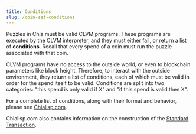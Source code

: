 ```yaml
---
title: Conditions
slug: /coin-set-conditions
---
```


Puzzles in Chia must be valid CLVM programs. These programs are executed by the CLVM interpreter, and they must either fail, or return a list of **conditions**. Recall that every spend of a coin must run the puzzle associated with that coin.

CLVM programs have no access to the outside world, or even to blockchain parameters like block height. Therefore, to interact with the outside environment, they return a list of conditions, each of which must be valid in order for the spend itself to be valid. Conditions are split into two categories: "this spend is only valid if X" and "if this spend is valid then X".

For a complete list of conditions, along with their format and behavior, please see [Chialisp.com](https://chialisp.com/coins_spends_and_wallets#conditions).

Chialisp.com also contains information on the construction of the [Standard Transaction](https://chialisp.com/standard_transaction).
